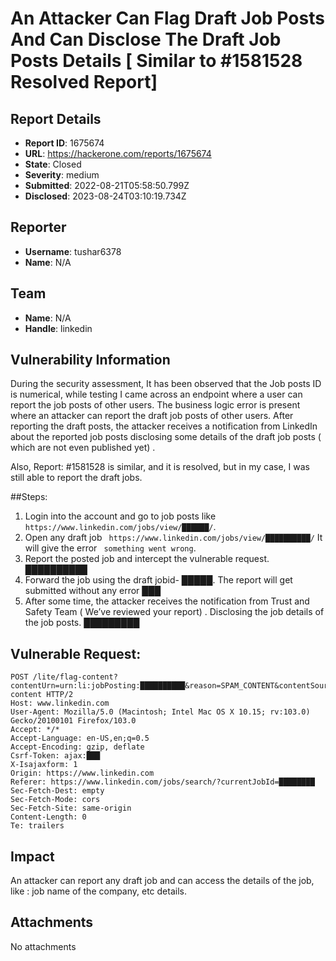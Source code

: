 # An Attacker Can Flag Draft Job Posts And Can Disclose The Draft Job Posts Details [ Similar to #1581528 Resolved Report]

## Report Details
- **Report ID**: 1675674
- **URL**: https://hackerone.com/reports/1675674
- **State**: Closed
- **Severity**: medium
- **Submitted**: 2022-08-21T05:58:50.799Z
- **Disclosed**: 2023-08-24T03:10:19.734Z

## Reporter
- **Username**: tushar6378
- **Name**: N/A

## Team
- **Name**: N/A
- **Handle**: linkedin

## Vulnerability Information
During the security assessment, It has been observed that the Job posts ID is numerical, while testing I came across an endpoint where a user can report the job posts of other users. The business logic error is present where an attacker can report the draft job posts of other users. After reporting the draft posts, the attacker receives a notification from LinkedIn about the reported job posts disclosing some details of the draft job posts ( which are not even published yet) .

Also, Report: #1581528 is similar, and it is resolved, but in my case, I was still able to report the draft jobs. 


##Steps:
1) Login into the account and go to job posts like ``` https://www.linkedin.com/jobs/view/██████/```.
2) Open any draft job  ``` https://www.linkedin.com/jobs/view/██████████/``` It will give the error ``` something went wrong```.
3) Report the posted job and intercept the vulnerable request.
██████████
4) Forward the job using the draft jobid- █████. The report will get submitted without any error 
███
5) After some time, the attacker receives the notification from Trust and Safety Team ( We’ve reviewed your report) . Disclosing the job details of the job posts.
█████████

## Vulnerable Request:
```
POST /lite/flag-content?contentUrn=urn:li:jobPosting:██████████&reason=SPAM_CONTENT&contentSource=JOBS_PREMIUM_OFFLINE&authorProfileId=0&trk=report-content HTTP/2
Host: www.linkedin.com
User-Agent: Mozilla/5.0 (Macintosh; Intel Mac OS X 10.15; rv:103.0) Gecko/20100101 Firefox/103.0
Accept: */*
Accept-Language: en-US,en;q=0.5
Accept-Encoding: gzip, deflate
Csrf-Token: ajax:███
X-Isajaxform: 1
Origin: https://www.linkedin.com
Referer: https://www.linkedin.com/jobs/search/?currentJobId=████████
Sec-Fetch-Dest: empty
Sec-Fetch-Mode: cors
Sec-Fetch-Site: same-origin
Content-Length: 0
Te: trailers
```

## Impact

An attacker can report any draft job and can access the details of the job, like : job name of the company, etc details.

## Attachments
No attachments
